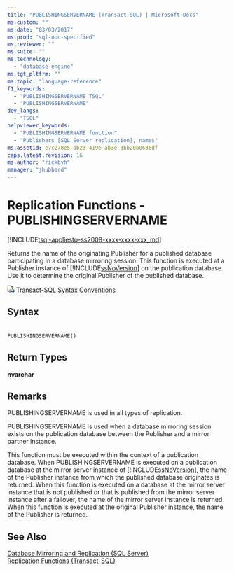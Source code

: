 ```yaml
---
title: "PUBLISHINGSERVERNAME (Transact-SQL) | Microsoft Docs"
ms.custom: ""
ms.date: "03/03/2017"
ms.prod: "sql-non-specified"
ms.reviewer: ""
ms.suite: ""
ms.technology: 
  - "database-engine"
ms.tgt_pltfrm: ""
ms.topic: "language-reference"
f1_keywords: 
  - "PUBLISHINGSERVERNAME_TSQL"
  - "PUBLISHINGSERVERNAME"
dev_langs: 
  - "TSQL"
helpviewer_keywords: 
  - "PUBLISHINGSERVERNAME function"
  - "Publishers [SQL Server replication], names"
ms.assetid: e7c278e5-ab23-419e-ab3e-3bb20b0636df
caps.latest.revision: 16
ms.author: "rickbyh"
manager: "jhubbard"
---
```

# Replication Functions - PUBLISHINGSERVERNAME
[!INCLUDE[tsql-appliesto-ss2008-xxxx-xxxx-xxx_md](../../database-engine/configure/windows/includes/tsql-appliesto-ss2008-xxxx-xxxx-xxx-md.md)]

  Returns the name of the originating Publisher for a published database participating in a database mirroring session. This function is executed at a Publisher instance of [!INCLUDE[ssNoVersion](../../advanced-analytics/r-services/includes/ssnoversion-md.md)] on the publication database. Use it to determine the original Publisher of the published database.  
  
 ![Topic link icon](../../database-engine/configure/windows/media/topic-link.gif "Topic link icon") [Transact-SQL Syntax Conventions](../../t-sql/language-elements/transact-sql-syntax-conventions-transact-sql.md)  
  
## Syntax  
  
```  
  
PUBLISHINGSERVERNAME()  
```  
  
## Return Types  
 **nvarchar**  
  
## Remarks  
 PUBLISHINGSERVERNAME is used in all types of replication.  
  
 PUBLISHINGSERVERNAME is used when a database mirroring session exists on the publication database between the Publisher and a mirror partner instance.  
  
 This function must be executed within the context of a publication database. When PUBLISHINGSERVERNAME is executed on a publication database at the mirror server instance of [!INCLUDE[ssNoVersion](../../advanced-analytics/r-services/includes/ssnoversion-md.md)], the name of the Publisher instance from which the published database originates is returned. When this function is executed on a database at the mirror server instance that is not published or that is published from the mirror server instance after a failover, the name of the mirror server instance is returned. When this function is executed at the original Publisher instance, the name of the Publisher is returned.  
  
## See Also  
 [Database Mirroring and Replication &#40;SQL Server&#41;](../../database-engine/database-mirroring/database-mirroring-and-replication-sql-server.md)   
 [Replication Functions &#40;Transact-SQL&#41;](http://msdn.microsoft.com/en-US/library/ms178552(SQL.130).aspx)  
  
  